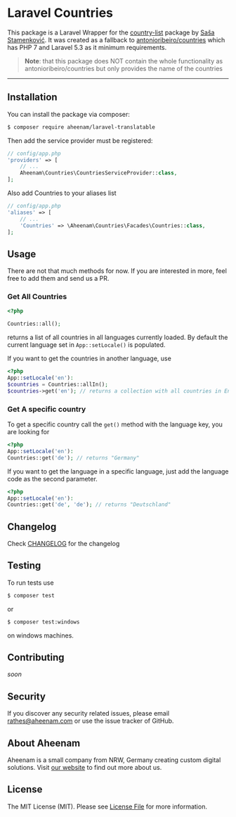 Laravel Countries
===

This package is a Laravel Wrapper for the [country-list](https://github.com/umpirsky/country-list) package by [Saša Stamenković](https://github.com/umpirsky). It was created as a fallback to [antonioribeiro/countries](https://github.com/antonioribeiro/countries) which has PHP 7 and Laravel 5.3 as it minimum requirements.

> **Note**: that this package does NOT contain the whole functionality as antonioribeiro/countries but only provides the name of the countries

---

Installation
---
You can install the package via composer:

```bash
$ composer require aheenam/laravel-translatable
```

Then add the service provider must be registered:

```php
// config/app.php
'providers' => [
    // ...
    Aheenam\Countries\CountriesServiceProvider::class,
];
```

Also add Countries to your aliases list
```php
// config/app.php
'aliases' => [
    // ...
    'Countries' => \Aheenam\Countries\Facades\Countries::class,
];
```

Usage
---
There are not that much methods for now. If you are interested in more, feel free to add them and send us a PR.

### Get All Countries

```php
<?php

Countries::all();
```

returns a list of all countries in all languages currently loaded. By default the current language set in `App::setLocale()` is populated.

If you want to get the countries in another language, use

```php
<?php
App::setLocale('en'):
$countries = Countries::allIn();
$countries->get('en'); // returns a collection with all countries in English
```

### Get A specific country
To get a specific country call the `get()` method with the language key, you are looking for

```php
<?php
App::setLocale('en'):
Countries::get('de'); // returns "Germany"
```

If you want to get the language in a specific language, just add the language code as the second parameter.

```php
<?php
App::setLocale('en'):
Countries::get('de', 'de'); // returns "Deutschland"
```

Changelog
---
Check [CHANGELOG](CHANGELOG.md) for the changelog

Testing
---

To run tests use
```bash
$ composer test
```
or 
```bash
$ composer test:windows
```
on windows machines.

Contributing
---
*soon*

Security
---
If you discover any security related issues, please email rathes@aheenam.com or use the issue tracker of GitHub.

About Aheenam
---
Aheenam is a small company from NRW, Germany creating custom digital solutions. Visit [our website](https://aheenam.com) to find out more about us.

License
---
The MIT License (MIT). Please see [License File](LICENSE)
for more information.